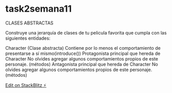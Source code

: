 # task2semana11

 CLASES ABSTRACTAS
 
Construye una jerarquía de clases de tu pelicula favorita que cumpla con las siguientes entidades:

Character (Clase abstracta)
Contiene por lo menos el comportamiento de presentarse a sí mismo(introduce())
Protagonista principal que hereda de Character
No olvides agregar algunos comportamientos propios de este personaje. (métodos)
Antagonista principal que hereda de Character
No olvides agregar algunos comportamientos propios de este personaje. (métodos) 

[Edit on StackBlitz ⚡️](https://stackblitz.com/edit/task2semana11)
